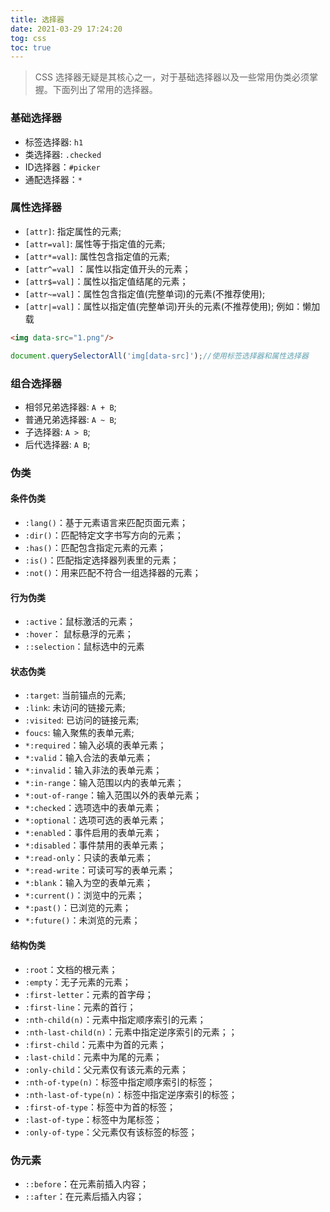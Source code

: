 ```yaml
---
title: 选择器
date: 2021-03-29 17:24:20
tog: css
toc: true
---
```


>CSS 选择器无疑是其核心之一，对于基础选择器以及一些常用伪类必须掌握。下面列出了常用的选择器。

### 基础选择器
* 标签选择器: `h1`
* 类选择器: `.checked`
* ID选择器：`#picker`
* 通配选择器：`*`

### 属性选择器
* `[attr]`: 指定属性的元素;
* `[attr=val]`: 属性等于指定值的元素;
* `[attr*=val]`: 属性包含指定值的元素;
* `[attr^=val]` ：属性以指定值开头的元素；
* `[attr$=val]`：属性以指定值结尾的元素；
* `[attr~=val]`：属性包含指定值(完整单词)的元素(不推荐使用);
* `[attr|=val]`：属性以指定值(完整单词)开头的元素(不推荐使用);
例如：懒加载
```html
<img data-src="1.png"/>
```
```js
document.querySelectorAll('img[data-src]');//使用标签选择器和属性选择器
```

### 组合选择器
* 相邻兄弟选择器: `A + B`;
* 普通兄弟选择器: `A ~ B`;
* 子选择器: `A > B`;
* 后代选择器: `A B`;

### 伪类
#### 条件伪类
* `:lang()`：基于元素语言来匹配页面元素；
* `:dir()`：匹配特定文字书写方向的元素；
* `:has()`：匹配包含指定元素的元素；
* `:is()`：匹配指定选择器列表里的元素；
* `:not()`：用来匹配不符合一组选择器的元素；

#### 行为伪类
* `:active`：鼠标激活的元素；
* `:hover`： 鼠标悬浮的元素；
* `::selection`：鼠标选中的元素

#### 状态伪类
* `:target`: 当前锚点的元素;
* `:link`: 未访问的链接元素;
* `:visited`: 已访问的链接元素;
* `foucs`: 输入聚焦的表单元素;
* `*:required`：输入必填的表单元素；
* `*:valid`：输入合法的表单元素；
* `*:invalid`：输入非法的表单元素；
* `*:in-range`：输入范围以内的表单元素；
* `*:out-of-range`：输入范围以外的表单元素；
* `*:checked`：选项选中的表单元素；
* `*:optional`：选项可选的表单元素；
* `*:enabled`：事件启用的表单元素；
* `*:disabled`：事件禁用的表单元素；
* `*:read-only`：只读的表单元素；
* `*:read-write`：可读可写的表单元素；
* `*:blank`：输入为空的表单元素；
* `*:current()`：浏览中的元素；
* `*:past()`：已浏览的元素；
* `*:future()`：未浏览的元素；

#### 结构伪类
* `:root`：文档的根元素；
* `:empty`：无子元素的元素；
* `:first-letter`：元素的首字母；
* `:first-line`：元素的首行；
* `:nth-child(n)`：元素中指定顺序索引的元素；
* `:nth-last-child(n)`：元素中指定逆序索引的元素；；
* `:first-child`：元素中为首的元素；
* `:last-child`：元素中为尾的元素；
* `:only-child`：父元素仅有该元素的元素；
* `:nth-of-type(n)`：标签中指定顺序索引的标签；
* `:nth-last-of-type(n)`：标签中指定逆序索引的标签；
* `:first-of-type`：标签中为首的标签；
* `:last-of-type`：标签中为尾标签；
* `:only-of-type`：父元素仅有该标签的标签；

### 伪元素
* `::before`：在元素前插入内容；
* `::after`：在元素后插入内容；
